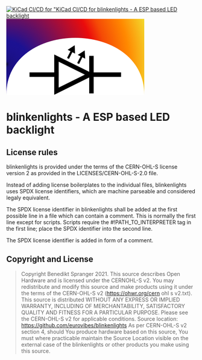 <!-- SPDX-FileCopyrightText: 2021 Benedikt Spranger <b.spranger@linutronix.de> -->
<!-- SPDX-License-Identifier: CERN-OHL-S-2.0 -->

[![KiCad CI/CD for "KiCad CI/CD for blinkenlights - A ESP based LED backlight](https://github.com/eurovibes/blinkenlights/actions/workflows/main.yml/badge.svg)](https://github.com/eurovibes/blinkenlights/actions/workflows/main.yml)
![blinkenlights logo](https://github.com/eurovibes/blinkenlights/raw/master/images/blinkenlights.png "blinkenlights logo")

# blinkenlights - A ESP based LED backlight

## License rules

blinkenlights is provided under the terms of the CERN-OHL-S license version 2
as provided in the LICENSES/CERN-OHL-S-2.0 file.

Instead of adding license boilerplates to the individual files, blinkenlights
uses SPDX license identifiers, which are machine parseable and considered
legaly equivalent.

The SPDX license identifier in blinkenlights shall be added at the first
possible line in a file which can contain a comment. This is normally the
first line except for scripts. Scripts require the #!PATH_TO_INTERPRETER tag
in the first line; place the SPDX identifier into the second line.

The SPDX license identifier is added in form of a comment.

## Copyright and License

> Copyright Benedikt Spranger 2021.
> This source describes Open Hardware and is licensed under the CERNOHL-S v2.
> You may redistribute and modify this source and make products using it
> under the terms of the CERN-OHL-S v2 (https://ohwr.org/cern ohl s v2.txt).
> This source is distributed WITHOUT ANY EXPRESS OR IMPLIED WARRANTY, INCLUDING
> OF MERCHANTABILITY, SATISFACTORY QUALITY AND FITNESS FOR A PARTICULAR PURPOSE.
> Please see the CERN-OHL-S v2 for applicable conditions.
> Source location: https://github.com/eurovibes/blinkenlights
> As per CERN-OHL-S v2 section 4, should You produce hardware based
> on this source, You must where practicable maintain the Source Location
> visible on the external case of the blinkenlights or other products you make
> using this source.
